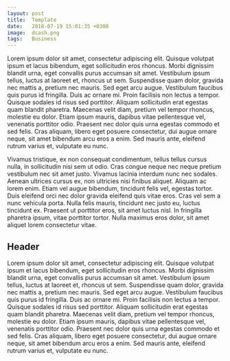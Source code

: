 ```yaml
---
layout: post
title:  Template
date:   2018-07-19 15:01:35 +0300
image:  dcash.png
tags:   Business
---
```

Lorem ipsum dolor sit amet, consectetur adipiscing elit. Quisque volutpat ipsum et lacus bibendum, eget sollicitudin eros rhoncus. Morbi dignissim blandit urna, eget convallis purus accumsan sit amet. Vestibulum ipsum tellus, luctus at laoreet et, rhoncus ut sem. Suspendisse quam dolor, gravida nec mattis a, pretium nec mauris. Sed eget arcu augue. Vestibulum faucibus quis purus id fringilla. Duis ac ornare mi. Proin facilisis non lectus a tempor. Quisque sodales id risus sed porttitor. Aliquam sollicitudin erat egestas quam blandit pharetra. Maecenas velit diam, pretium vel tempor rhoncus, molestie eu dolor. Etiam ipsum mauris, dapibus vitae pellentesque vel, venenatis porttitor odio. Praesent nec dolor quis urna egestas commodo et sed felis. Cras aliquam, libero eget posuere consectetur, dui augue ornare neque, sit amet bibendum arcu eros a enim. Sed mauris ante, eleifend rutrum varius et, vulputate eu nunc.

Vivamus tristique, ex non consequat condimentum, tellus tellus cursus nulla, in sollicitudin nisi sem ut odio. Cras congue neque nec neque pretium vestibulum nec sit amet justo. Vivamus lacinia interdum nunc nec sodales. Aenean ultrices cursus ex, non ultricies nisi finibus aliquet. Aliquam ac lorem enim. Etiam vel augue bibendum, tincidunt felis vel, egestas tortor. Duis eleifend orci nec dolor gravida eleifend quis vitae eros. Cras vel sem a nunc vehicula porta. Nulla felis mauris, tincidunt nec justo eu, luctus tincidunt ex. Praesent ut porttitor eros, sit amet luctus nisl. In fringilla pharetra ipsum, vitae porttitor tortor. Nulla maximus eros dolor, sit amet aliquet lorem consectetur vitae.

## Header

Lorem ipsum dolor sit amet, consectetur adipiscing elit. Quisque volutpat ipsum et lacus bibendum, eget sollicitudin eros rhoncus. Morbi dignissim blandit urna, eget convallis purus accumsan sit amet. Vestibulum ipsum tellus, luctus at laoreet et, rhoncus ut sem. Suspendisse quam dolor, gravida nec mattis a, pretium nec mauris. Sed eget arcu augue. Vestibulum faucibus quis purus id fringilla. Duis ac ornare mi. Proin facilisis non lectus a tempor. Quisque sodales id risus sed porttitor. Aliquam sollicitudin erat egestas quam blandit pharetra. Maecenas velit diam, pretium vel tempor rhoncus, molestie eu dolor. Etiam ipsum mauris, dapibus vitae pellentesque vel, venenatis porttitor odio. Praesent nec dolor quis urna egestas commodo et sed felis. Cras aliquam, libero eget posuere consectetur, dui augue ornare neque, sit amet bibendum arcu eros a enim. Sed mauris ante, eleifend rutrum varius et, vulputate eu nunc.
